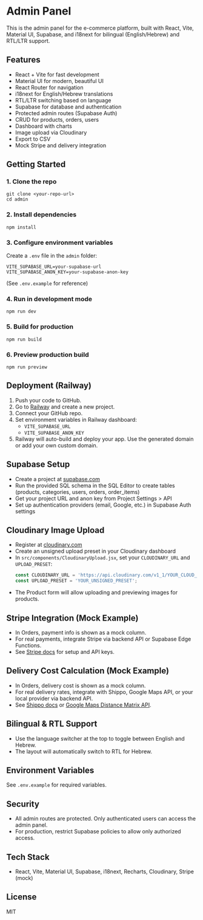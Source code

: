 # Admin Panel

This is the admin panel for the e-commerce platform, built with React, Vite, Material UI, Supabase, and i18next for bilingual (English/Hebrew) and RTL/LTR support.

## Features
- React + Vite for fast development
- Material UI for modern, beautiful UI
- React Router for navigation
- i18next for English/Hebrew translations
- RTL/LTR switching based on language
- Supabase for database and authentication
- Protected admin routes (Supabase Auth)
- CRUD for products, orders, users
- Dashboard with charts
- Image upload via Cloudinary
- Export to CSV
- Mock Stripe and delivery integration

## Getting Started

### 1. Clone the repo
```
git clone <your-repo-url>
cd admin
```

### 2. Install dependencies
```
npm install
```

### 3. Configure environment variables
Create a `.env` file in the `admin` folder:
```
VITE_SUPABASE_URL=your-supabase-url
VITE_SUPABASE_ANON_KEY=your-supabase-anon-key
```
(See `.env.example` for reference)

### 4. Run in development mode
```
npm run dev
```

### 5. Build for production
```
npm run build
```

### 6. Preview production build
```
npm run preview
```

## Deployment (Railway)
1. Push your code to GitHub.
2. Go to [Railway](https://railway.app/) and create a new project.
3. Connect your GitHub repo.
4. Set environment variables in Railway dashboard:
   - `VITE_SUPABASE_URL`
   - `VITE_SUPABASE_ANON_KEY`
5. Railway will auto-build and deploy your app. Use the generated domain or add your own custom domain.

## Supabase Setup
- Create a project at [supabase.com](https://supabase.com/)
- Run the provided SQL schema in the SQL Editor to create tables (products, categories, users, orders, order_items)
- Get your project URL and anon key from Project Settings > API
- Set up authentication providers (email, Google, etc.) in Supabase Auth settings

## Cloudinary Image Upload
- Register at [cloudinary.com](https://cloudinary.com/)
- Create an unsigned upload preset in your Cloudinary dashboard
- In `src/components/CloudinaryUpload.jsx`, set your `CLOUDINARY_URL` and `UPLOAD_PRESET`:
  ```js
  const CLOUDINARY_URL = 'https://api.cloudinary.com/v1_1/YOUR_CLOUD_NAME/image/upload';
  const UPLOAD_PRESET = 'YOUR_UNSIGNED_PRESET';
  ```
- The Product form will allow uploading and previewing images for products.

## Stripe Integration (Mock Example)
- In Orders, payment info is shown as a mock column.
- For real payments, integrate Stripe via backend API or Supabase Edge Functions.
- See [Stripe docs](https://stripe.com/docs) for setup and API keys.

## Delivery Cost Calculation (Mock Example)
- In Orders, delivery cost is shown as a mock column.
- For real delivery rates, integrate with Shippo, Google Maps API, or your local provider via backend API.
- See [Shippo docs](https://goshippo.com/docs/) or [Google Maps Distance Matrix API](https://developers.google.com/maps/documentation/distance-matrix/overview).

## Bilingual & RTL Support
- Use the language switcher at the top to toggle between English and Hebrew.
- The layout will automatically switch to RTL for Hebrew.

## Environment Variables
See `.env.example` for required variables.

## Security
- All admin routes are protected. Only authenticated users can access the admin panel.
- For production, restrict Supabase policies to allow only authorized access.

## Tech Stack
- React, Vite, Material UI, Supabase, i18next, Recharts, Cloudinary, Stripe (mock)

## License
MIT
